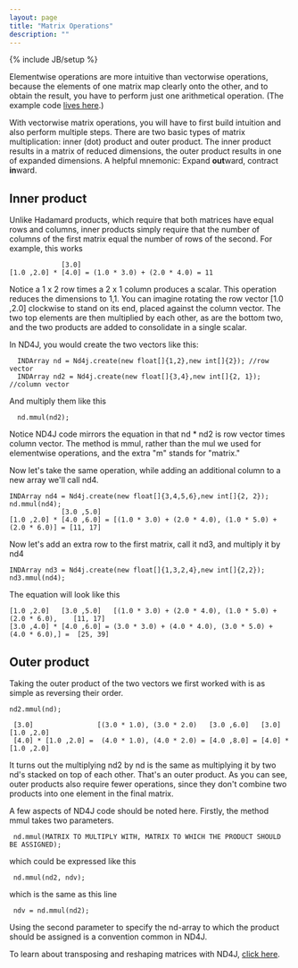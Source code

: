 ```yaml
---
layout: page
title: "Matrix Operations"
description: ""
---
```

{% include JB/setup %}

Elementwise operations are more intuitive than vectorwise operations, because the elements of one matrix map clearly onto the other, and to obtain the result, you have to perform just one arithmetical operation. (The example code [lives here](https://github.com/SkymindIO/nd4j-examples/blob/master/src/main/java/org/nd4j/examples/MatrixOperationExample.java).)

With vectorwise matrix operations, you will have to first build intuition and also perform multiple steps. There are two basic types of matrix multiplication: inner (dot) product and outer product. The inner product results in a matrix of reduced dimensions, the outer product results in one of expanded dimensions. A helpful mnemonic: Expand **out**ward, contract **in**ward. 

## Inner product

Unlike Hadamard products, which require that both matrices have equal rows and columns, inner products simply require that the number of columns of the first matrix equal the number of rows of the second. For example, this works

                 [3.0]
    [1.0 ,2.0] * [4.0] = (1.0 * 3.0) + (2.0 * 4.0) = 11
  
Notice a 1 x 2 row times a 2 x 1 column produces a scalar. This operation reduces the dimensions to 1,1. You can imagine rotating the row vector [1.0 ,2.0] clockwise to stand on its end, placed against the column vector. The two top elements are then multiplied by each other, as are the bottom two, and the two products are added to consolidate in a single scalar.

In ND4J, you would create the two vectors like this:

      INDArray nd = Nd4j.create(new float[]{1,2},new int[]{2}); //row vector
      INDArray nd2 = Nd4j.create(new float[]{3,4},new int[]{2, 1}); //column vector
      
And multiply them like this

      nd.mmul(nd2);

Notice ND4J code mirrors the equation in that nd * nd2 is row vector times column vector. The method is mmul, rather than the mul we used for elementwise operations, and the extra "m" stands for "matrix." 

Now let's take the same operation, while adding an additional column to a new array we'll call nd4.

    INDArray nd4 = Nd4j.create(new float[]{3,4,5,6},new int[]{2, 2}); 
    nd.mmul(nd4);                                                                                                                                                                                                                                                   
                 [3.0 ,5.0]
    [1.0 ,2.0] * [4.0 ,6.0] = [(1.0 * 3.0) + (2.0 * 4.0), (1.0 * 5.0) + (2.0 * 6.0)] = [11, 17]

Now let's add an extra row to the first matrix, call it nd3, and multiply it by nd4

    INDArray nd3 = Nd4j.create(new float[]{1,3,2,4},new int[]{2,2});
    nd3.mmul(nd4); 
    
The equation will look like this

    [1.0 ,2.0]   [3.0 ,5.0]   [(1.0 * 3.0) + (2.0 * 4.0), (1.0 * 5.0) + (2.0 * 6.0),    [11, 17]
    [3.0 ,4.0] * [4.0 ,6.0] = (3.0 * 3.0) + (4.0 * 4.0), (3.0 * 5.0) + (4.0 * 6.0),] =  [25, 39]

## Outer product

Taking the outer product of the two vectors we first worked with is as simple as reversing their order.

    nd2.mmul(nd);

     [3.0]                [(3.0 * 1.0), (3.0 * 2.0)   [3.0 ,6.0]   [3.0]   [1.0 ,2.0] 
     [4.0] * [1.0 ,2.0] =  (4.0 * 1.0), (4.0 * 2.0) = [4.0 ,8.0] = [4.0] * [1.0 ,2.0] 
     
It turns out the multiplying nd2 by nd is the same as multiplying it by two nd's stacked on top of each other. That's an outer product. As you can see, outer products also require fewer operations, since they don't combine two products into one element in the final matrix. 

A few aspects of ND4J code should be noted here. Firstly, the method mmul takes two parameters.

     nd.mmul(MATRIX TO MULTIPLY WITH, MATRIX TO WHICH THE PRODUCT SHOULD BE ASSIGNED);

which could be expressed like this

     nd.mmul(nd2, ndv);

which is the same as this line

     ndv = nd.mmul(nd2);

Using the second parameter to specify the nd-array to which the product should be assigned is a convention common in ND4J. 

To learn about transposing and reshaping matrices with ND4J, [click here](../reshapetranspose.html).
